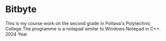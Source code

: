 # Bitbyte
This is my course work on the second grade in Poltava's Polytechnic College  The programme is a notepad similar to Windows Notepad in C++.  2024 Year
